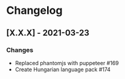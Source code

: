 # Changelog

## [X.X.X] - 2021-03-23

### Changes

- Replaced phantomjs with puppeteer #169
- Create Hungarian language pack #174
